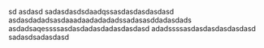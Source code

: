 sd
asdasd
sadasdasdsdaadqssasdasdasdasdasd
asdasdadadsasdaaadaadadadadssadasasddadasdads
asdadsaqessssasdasdadasdadasdasdasd
adadssssasdasdasdasdasdasd
sadasdsadasdasd
